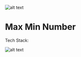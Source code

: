 ![alt text](https://i.imgur.com/qINHFQ3.png "Number Prototype")

# Max Min Number

Tech Stack:

![alt text](https://i.imgur.com/nYUwci7.jpg "JavaScript")
